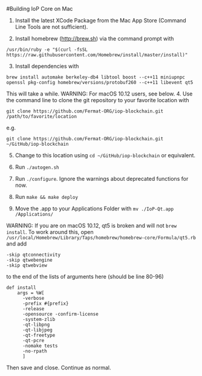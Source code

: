 <!-- #Installing IoP Core on OS X

Download the binary file from 
```
http://link.here
```
and extract. Move the .app file to your Applications folder. Your wallet and all data will be stored in `~/Library/Application Support/IoP/`. To backup your wallet, copy 
`~/Library/Application Support/IoP/wallet.dat` to a secure location. -->

#Building IoP Core on Mac

1. Install the latest XCode Package from the Mac App Store (Command Line Tools are not sufficient).

2. Install homebrew (http://brew.sh) via the command prompt with
```
/usr/bin/ruby -e "$(curl -fsSL https://raw.githubusercontent.com/Homebrew/install/master/install)"
```
3. Install dependencies with
```
brew install automake berkeley-db4 libtool boost --c++11 miniupnpc openssl pkg-config homebrew/versions/protobuf260 --c++11 libevent qt5
``` 
This will take a while. WARNING: For macOS 10.12 users, see below.
4. Use the command line to clone the git repository to your favorite location with 
```
git clone https://github.com/Fermat-ORG/iop-blockchain.git /path/to/favorite/location
```
e.g. 
```
git clone https://github.com/Fermat-ORG/iop-blockchain.git ~/GitHub/iop-blockchain
```
5. Change to this location using `cd ~/GitHub/iop-blockchain` or equivalent.

6. Run `./autogen.sh`

7. Run `./configure`. Ignore the warnings about deprecated functions for now.

8. Run `make && make deploy`

9. Move the .app to your Applications Folder with `mv ./IoP-Qt.app /Applications/`


WARNING: If you are on macOS 10.12, qt5 is broken and will not `brew install`. To work around this, open `/usr/local/Homebrew/Library/Taps/homebrew/homebrew-core/Formula/qt5.rb` and add 

```
-skip qtconnectivity
-skip qtwebengine
-skip qtwebview
```

to the end of the lists of arguments here (should be line 80-96)

```
def install
    args = %W[
      -verbose
      -prefix #{prefix}
      -release
      -opensource -confirm-license
      -system-zlib
      -qt-libpng
      -qt-libjpeg
      -qt-freetype
      -qt-pcre
      -nomake tests
      -no-rpath
      ]
```

Then save and close. Continue as normal.
